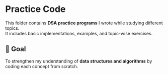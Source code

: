 # Practice Code

This folder contains **DSA practice programs** I wrote while studying different topics.  
It includes basic implementations, examples, and topic-wise exercises.

## 🚀 Goal
To strengthen my understanding of **data structures and algorithms** by coding each concept from scratch.
